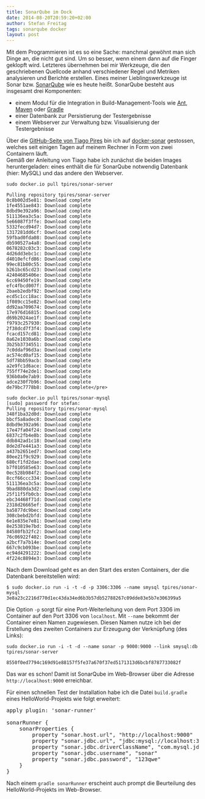 ```yaml
---
title: SonarQube im Dock
date: 2014-08-20T20:59:20+02:00
author: Stefan Freitag
tags: sonarqube docker
layout: post
---
```


Mit dem Programmieren ist es so eine Sache: manchmal gewöhnt man sich Dinge an, die nicht gut sind. Um so besser, wenn einem dann auf die Finger geklopft wird. Letzteres übernehmen bei mir Werkzeuge, die den geschriebenen Quellcode anhand verschiedener Regel und Metriken analysieren und Berichte erstellen. Eines meiner Lieblingswerkzeuge ist Sonar bzw. [SonarQube](http://www.sonarqube.org/ "SonarQube Homepage") wie es heute heißt. SonarQube besteht aus insgesamt drei Komponenten:

- einem Modul für die Integration in Build-Management-Tools wie [Ant](http://ant.apache.org/ "Apache Ant"), [Maven](http://maven.apache.org/ "Maven Homepage") oder [Gradle](http://www.gradle.org/ "Gradle Homepage")
- einer Datenbank zur Persistierung der Testergebnisse
- einem Webserver zur Verwaltung bzw. Visualisierung der Testergebnisse

Über die [GitHub-Seite von Tiago Pires](https://github.com/tpires "GitHub-Seite von Tiago Pires") bin ich auf [docker-sonar](https://github.com/tpires/docker-sonar "Link zu docker-sonar") gestossen, welches seit einigen Tagen auf meinem Rechner in Form von zwei Containern läuft.  
Gemäß der Anleitung von Tiago habe ich zunächst die beiden Images heruntergeladen: eines enthält die für SonarQube notwendig Datenbank (hier: MySQL) und das andere den Webserver.

```shell
sudo docker.io pull tpires/sonar-server

Pulling repository tpires/sonar-server
0c8b002d5e81: Download complete 
1fe4551ae843: Download complete
8dbd9e392a96: Download complete
511136ea3c5a: Download complete
5e66087f3ffe: Download complete
5332fecd94d7: Download complete
1317281dd6cf: Download complete
59fbad0fda08: Download complete
db590527a4a8: Download complete
0678282c03c3: Download complete
4d26dd3ebc1c: Download complete
d4010efcfd86: Download complete
99ec81b80c55: Download complete 
b261bc65cd23: Download complete
42404685406e: Download complete
6cc69450fe19: Download complete
efc4fbcd007f: Download complete
2baeb2edbf92: Download complete
ecd5c1cc18ac: Download complete
1f089cc15e82: Download complete
dd92aa709674: Download complete
17e976d16815: Download complete
d69b2024ae1f: Download complete
f9793c257930: Download complete
2f38dcd7f3f4: Download complete
fcacd157cd81: Download complete
0a62e1030a6b: Download complete
3b25b3734551: Download complete
7c0ddaf96d3a: Download complete
ac574cd0af15: Download complete
5df78bb59acb: Download complete
a2e9fc1d6ace: Download complete
755ff74e2de1: Download complete
936b0a0e7ab9: Download complete
adce230f7b96: Download complete
de79bc7778b8: Download complete</pre>
```

```shell
sudo docker.io pull tpires/sonar-mysql
[sudo] password for stefan:
Pulling repository tpires/sonar-mysql
348f1ba32d0d: Download complete
bbcf5a8adec8: Download complete
8dbd9e392a96: Download complete
17e47fa04f24: Download complete
6837c2fb4e8b: Download complete
ddb842ad1c18: Download complete
8de2d7e441a3: Download complete
a437b2651ed7: Download complete
80ee21f9c929: Download complete
680cf1fd2dae: Download complete
b7f010585e63: Download complete
0ec528b984f2: Download complete
8ccf66ccc334: Download complete
511136ea3c5a: Download complete
9bad880da3d2: Download complete
25f11f5fb0cb: Download complete
ebc34468f71d: Download complete
2318d26665ef: Download complete
ba5877dc9bec: Download complete
308cbebd2bfd: Download complete
6e1e835e7e81: Download complete
8e253819e7bd: Download complete
84580fb32fc2: Download complete
76c06922f402: Download complete
a2bcf7a7b14e: Download complete
667c9cb093be: Download complete
ec94d4291222: Download complete
4f224c8894e3: Download complete
```

Nach dem Download geht es an den Start des ersten Containers, der die Datenbank bereitstellen wird:

```shell
$ sudo docker.io run -i -t -d -p 3306:3306 --name smysql tpires/sonar-mysql
3e8a23c2216d770d1ec43da34ed6b3b57db52788267c09dde83e5b7e306399a5
```

Die Option `-p` sorgt für eine Port-Weiterleitung von dem Port 3306 im Container auf den Port 3306 von `localhost`. Mit `--name` bekommt der Container einen Namen zugewiesen. Diesen Namen nutze ich bei der Erstellung des zweiten Containers zur Erzeugung der Verknüpfung (des Links):

```shell
sudo docker.io run -i -t -d --name sonar -p 9000:9000 --link smysql:db tpires/sonar-server

8550f0ed7794c169d91e88157f5fe37a670f37ed5171313d6bcbf8787733082f
```

Das war es schon! Damit ist SonarQube im Web-Browser über die Adresse `http://localhost:9000` erreichbar.  

Für einen schnellen Test der Installation habe ich die Datei `build.gradle` eines HelloWorld-Projekts wie folgt erweitert:

<pre class="lang:default decode:true " title="Integration des Plugins sonarRunner" >apply plugin: 'sonar-runner'

sonarRunner {
    sonarProperties {
        property "sonar.host.url", "http://localhost:9000"
        property "sonar.jdbc.url", "jdbc:mysql://localhost:3306/sonar"
        property "sonar.jdbc.driverClassName", "com.mysql.jdbc.Driver"
        property "sonar.jdbc.username", "sonar"
        property "sonar.jdbc.password", "123qwe"
    }
}</pre>

Nach einem `gradle sonarRunner` erscheint auch prompt die Beurteilung des HelloWorld-Projekts im Web-Browser.
